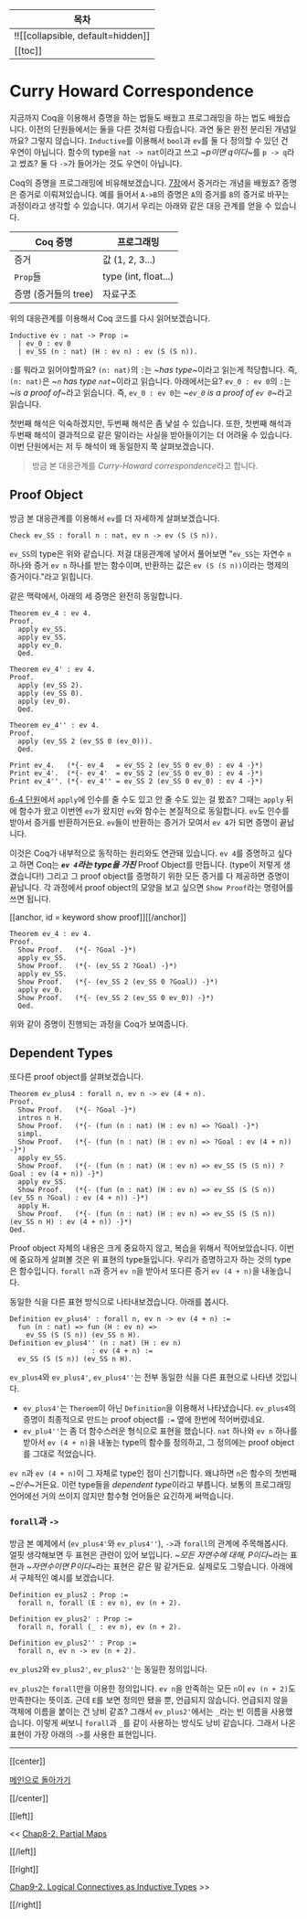 | 목차 |
|-------------------|
|!![[collapsible, default=hidden]]  |
|[[toc]]|

# Curry Howard Correspondence

지금까지 Coq을 이용해서 증명을 하는 법들도 배웠고 프로그래밍을 하는 법도 배웠습니다. 이전의 단원들에서는 둘을 다른 것처럼 다뤘습니다. 과연 둘은 완전 분리된 개념일까요? 그렇지 않습니다. `Inductive`를 이용해서 `bool`과 `ev`를 둘 다 정의할 수 있던 건 우연이 아닙니다. 함수의 type을 `nat -> nat`이라고 쓰고 ~_p이면 q이다_~를 `p -> q`라고 썼죠? 둘 다 `->`가 들어가는 것도 우연이 아닙니다.

Coq의 증명을 프로그래밍에 비유해보겠습니다. [7장](Chap7-2.html#refevidence)에서 증거라는 개념을 배웠죠? 증명은 증거로 이뤄져있습니다. 예를 들어서 `A->B`의 증명은 `A`의 증거를 `B`의 증거로 바꾸는 과정이라고 생각할 수 있습니다. 여기서 우리는 아래와 같은 대응 관계를 얻을 수 있습니다.

| Coq 증명                 | 프로그래밍  |
|--------------------------|-------------|
| 증거                     | 값 (1, 2, 3...)  |
| `Prop`들                 | type (int, float...)  |
| 증명 (증거들의 tree)      | 자료구조      |

위의 대응관계를 이용해서 Coq 코드를 다시 읽어보겠습니다.

```haskell, line_num
Inductive ev : nat -> Prop :=
  | ev_0 : ev 0
  | ev_SS (n : nat) (H : ev n) : ev (S (S n)).
```

`:`를 뭐라고 읽어야할까요? `(n: nat)`의 `:`는 ~_has type_~이라고 읽는게 적당합니다. 즉, `(n: nat)`은 ~_`n` has type `nat`_~이라고 읽습니다. 아래에서는요? `ev_0 : ev 0`의 `:`는 ~_is a proof of_~라고 읽습니다. 즉, `ev_0 : ev 0`는 ~_`ev_0` is a proof of `ev 0`_~라고 읽습니다.

첫번째 해석은 익숙하겠지만, 두번째 해석은 좀 낯설 수 있습니다. 또한, 첫번째 해석과 두번째 해석이 결과적으로 같은 말이라는 사실을 받아들이기는 더 어려울 수 있습니다. 이번 단원에서는 저 두 해석이 왜 동일한지 쭉 살펴보겠습니다.

> 방금 본 대응관계를 *Curry-Howard correspondence*라고 합니다.

## Proof Object

방금 본 대응관계를 이용해서 `ev`를 더 자세하게 살펴보겠습니다.

```haskell, line_num
Check ev_SS : forall n : nat, ev n -> ev (S (S n)).
```

`ev_SS`의 type은 위와 같습니다. 저걸 대응관계에 넣어서 풀어보면 "`ev_SS`는 자연수 `n` 하나와 증거 `ev n` 하나를 받는 함수이며, 반환하는 값은 `ev (S (S n))`이라는 명제의 증거이다."라고 읽힙니다.

같은 맥락에서, 아래의 세 증명은 완전히 동일합니다.

```haskell, line_num
Theorem ev_4 : ev 4.
Proof.
  apply ev_SS.
  apply ev_SS.
  apply ev_0.
  Qed.

Theorem ev_4' : ev 4.
Proof.
  apply (ev_SS 2).
  apply (ev_SS 0).
  apply (ev_0).
  Qed.

Theorem ev_4'' : ev 4.
Proof.
  apply (ev_SS 2 (ev_SS 0 (ev_0))).
  Qed.

Print ev_4.   (*{- ev_4   = ev_SS 2 (ev_SS 0 ev_0) : ev 4 -}*)
Print ev_4'.  (*{- ev_4'  = ev_SS 2 (ev_SS 0 ev_0) : ev 4 -}*)
Print ev_4''. (*{- ev_4'' = ev_SS 2 (ev_SS 0 ev_0) : ev 4 -}*)
```

[6-4 단원](Chap6-4.html)에서 `apply`에 인수를 줄 수도 있고 안 줄 수도 있는 걸 봤죠? 그때는 `apply` 뒤에 함수가 왔고 이번엔 `ev`가 왔지만 `ev`와 함수는 본질적으로 동일합니다. `ev`도 인수를 받아서 증거를 반환하거든요. `ev`들이 반환하는 증거가 모여서 `ev 4`가 되면 증명이 끝납니다.

이것은 Coq가 내부적으로 동작하는 원리와도 연관돼 있습니다. `ev 4`를 증명하고 싶다고 하면 Coq는 ***`ev 4`라는 type을 가진*** Proof Object를 만듭니다. (type이 저렇게 생겼습니다!) 그리고 그 proof object를 증명하기 위한 모든 증거를 다 제공하면 증명이 끝납니다. 각 과정에서 proof object의 모양을 보고 싶으면 `Show Proof`라는 명령어를 쓰면 됩니다.

[[anchor, id = keyword show proof]][[/anchor]]

```haskell, line_num
Theorem ev_4 : ev 4.
Proof.
  Show Proof.   (*{- ?Goal -}*)
  apply ev_SS.
  Show Proof.   (*{- (ev_SS 2 ?Goal) -}*)
  apply ev_SS.
  Show Proof.   (*{- (ev_SS 2 (ev_SS 0 ?Goal)) -}*)
  apply ev_0.
  Show Proof.   (*{- (ev_SS 2 (ev_SS 0 ev_0)) -}*)
  Qed.
```

위와 같이 증명이 진행되는 과정을 Coq가 보여줍니다.

## Dependent Types

또다른 proof object를 살펴보겠습니다.

```haskell, line_num
Theorem ev_plus4 : forall n, ev n -> ev (4 + n).
Proof.
  Show Proof.   (*{- ?Goal -}*)
  intros n H.
  Show Proof.   (*{- (fun (n : nat) (H : ev n) => ?Goal) -}*)
  simpl.
  Show Proof.   (*{- (fun (n : nat) (H : ev n) => ?Goal : ev (4 + n)) -}*)
  apply ev_SS.
  Show Proof.   (*{- (fun (n : nat) (H : ev n) => ev_SS (S (S n)) ?Goal : ev (4 + n)) -}*)
  apply ev_SS.
  Show Proof.   (*{- (fun (n : nat) (H : ev n) => ev_SS (S (S n)) (ev_SS n ?Goal) : ev (4 + n)) -}*)
  apply H.
  Show Proof.   (*{- (fun (n : nat) (H : ev n) => ev_SS (S (S n)) (ev_SS n H) : ev (4 + n)) -}*)
Qed.
```

Proof object 자체의 내용은 크게 중요하지 않고, 복습을 위해서 적어보았습니다. 이번에 중요하게 살펴볼 것은 위 표현의 type들입니다. 우리가 증명하고자 하는 것의 type은 함수입니다. `forall n`과 증거 `ev n`을 받아서 또다른 증거 `ev (4 + n)`을 내놓습니다.

동일한 식을 다른 표현 방식으로 나타내보겠습니다. 아래를 봅시다.

```haskell, line_num
Definition ev_plus4' : forall n, ev n -> ev (4 + n) :=
  fun (n : nat) => fun (H : ev n) =>
    ev_SS (S (S n)) (ev_SS n H).
Definition ev_plus4'' (n : nat) (H : ev n)
                    : ev (4 + n) :=
  ev_SS (S (S n)) (ev_SS n H).
```

`ev_plus4`와 `ev_plus4'`, `ev_plus4''`는 전부 동일한 식을 다른 표현으로 나타낸 것입니다.

- `ev_plus4'`는 `Theroem`이 아닌 `Definition`을 이용해서 나타냈습니다. `ev_plus4`의 증명이 최종적으로 만드는 proof object를 `:=` 옆에 한번에 적어버렸네요.
- `ev_plu4''`는 좀 더 함수스러운 형식으로 표현을 했습니다. `nat` 하나와 `ev n` 하나를 받아서 `ev (4 + n)`을 내놓는 type의 함수를 정의하고, 그 정의에는 proof object를 그대로 적었습니다.

`ev n`과 `ev (4 + n)`이 그 자체로 type인 점이 신기합니다. 왜냐하면 `n`은 함수의 첫번째 ~_인수_~거든요. 이런 type들을 *dependent type*이라고 부릅니다. 보통의 프로그래밍 언어에선 거의 쓰이지 않지만 함수형 언어들은 요긴하게 써먹습니다.

### `forall`과 `->`

방금 본 예제에서 (`ev_plus4'`와 `ev_plus4''`), `->`과 `forall`의 관계에 주목해봅시다. 얼핏 생각해보면 두 표현은 관련이 있어 보입니다. ~_모든 자연수에 대해, P이다_~라는 표현과 ~_자연수이면 P이다_~라는 표현은 같은 말 같거든요. 실제로도 그렇습니다. 아래에서 구체적인 예시를 보겠습니다.

```haskell, line_num
Definition ev_plus2 : Prop :=
  forall n, forall (E : ev n), ev (n + 2).

Definition ev_plus2' : Prop :=
  forall n, forall (_ : ev n), ev (n + 2).

Definition ev_plus2'' : Prop :=
  forall n, ev n -> ev (n + 2).
```

`ev_plus2`와 `ev_plus2'`, `ev_plus2''`는 동일한 정의입니다.

`ev_plus2`는 `forall`만을 이용한 정의입니다. `ev n`을 만족하는 모든 `n`이 `ev (n + 2)`도 만족한다는 뜻이죠. 근데 `E`를 보면 정의만 됐을 뿐, 언급되지 않습니다. 언급되지 않을 객체에 이름을 붙이는 건 낭비 같죠? 그래서 `ev_plus2'`에서는 `_`라는 빈 이름을 사용했습니다. 이렇게 써보니 `forall`과 `_`를 같이 사용하는 방식도 낭비 같습니다. 그래서 나온 표현이 가장 아래의 `->`를 사용한 표현입니다.

---

[[center]]

[메인으로 돌아가기](index.html)

[[/center]]

[[left]]

<< [Chap8-2. Partial Maps](Chap8-2.html)

[[/left]]

[[right]]

[Chap9-2. Logical Connectives as Inductive Types](Chap9-2.html) >>

[[/right]]